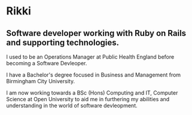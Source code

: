 # Rikki

## Software developer working with Ruby on Rails and supporting technologies.

I used to be an Operations Manager at Public Health England before becoming a Software Devleoper.

I have a Bachelor's degree focused in Business and Management from Birmingham City University.

I am now working towards a BSc (Hons) Computing and IT, Computer Science at Open University to aid me in furthering my abilities and understanding in the world of software devleopment.
